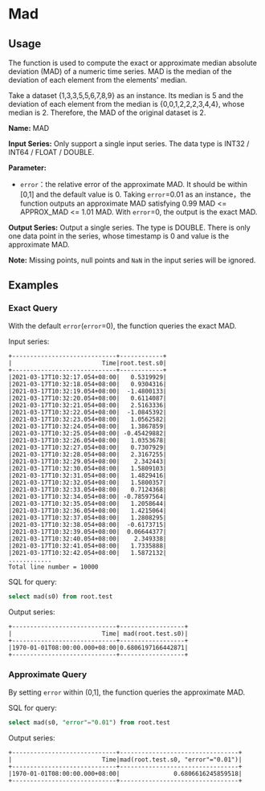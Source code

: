 # Mad

## Usage

The function is used to compute the exact or approximate median absolute deviation (MAD) of a numeric time series. MAD is the median of the deviation of each element from the elements' median.

Take a dataset {1,3,3,5,5,6,7,8,9} as an instance. Its median is 5 and the deviation of each element from the median is {0,0,1,2,2,2,3,4,4}, whose median is 2. Therefore, the MAD of the original dataset is 2.

**Name:** MAD

**Input Series:** Only support a single input series. The data type is INT32 / INT64 / FLOAT / DOUBLE.

**Parameter:**

+ `error`：the relative error of the approximate MAD. It should be within [0,1] and the default value is 0. Taking `error`=0.01 as an instance，the function outputs an approximate MAD satisfying 0.99 MAD <= APPROX_MAD <= 1.01 MAD. With `error`=0, the output is the exact MAD.

**Output Series:** Output a single series. The type is DOUBLE. There is only one data point in the series, whose timestamp is 0 and value is the approximate MAD.

**Note:** Missing points, null points and `NaN` in the input series will be ignored.

## Examples

### Exact Query

With the default `error`(`error`=0), the function queries the exact MAD.

Input series:

```
+-----------------------------+------------+
|                         Time|root.test.s0|
+-----------------------------+------------+
|2021-03-17T10:32:17.054+08:00|   0.5319929|
|2021-03-17T10:32:18.054+08:00|   0.9304316|
|2021-03-17T10:32:19.054+08:00|  -1.4800133|
|2021-03-17T10:32:20.054+08:00|   0.6114087|
|2021-03-17T10:32:21.054+08:00|   2.5163336|
|2021-03-17T10:32:22.054+08:00|  -1.0845392|
|2021-03-17T10:32:23.054+08:00|   1.0562582|
|2021-03-17T10:32:24.054+08:00|   1.3867859|
|2021-03-17T10:32:25.054+08:00| -0.45429882|
|2021-03-17T10:32:26.054+08:00|   1.0353678|
|2021-03-17T10:32:27.054+08:00|   0.7307929|
|2021-03-17T10:32:28.054+08:00|   2.3167255|
|2021-03-17T10:32:29.054+08:00|    2.342443|
|2021-03-17T10:32:30.054+08:00|   1.5809103|
|2021-03-17T10:32:31.054+08:00|   1.4829416|
|2021-03-17T10:32:32.054+08:00|   1.5800357|
|2021-03-17T10:32:33.054+08:00|   0.7124368|
|2021-03-17T10:32:34.054+08:00| -0.78597564|
|2021-03-17T10:32:35.054+08:00|   1.2058644|
|2021-03-17T10:32:36.054+08:00|   1.4215064|
|2021-03-17T10:32:37.054+08:00|   1.2808295|
|2021-03-17T10:32:38.054+08:00|  -0.6173715|
|2021-03-17T10:32:39.054+08:00|  0.06644377|
|2021-03-17T10:32:40.054+08:00|    2.349338|
|2021-03-17T10:32:41.054+08:00|   1.7335888|
|2021-03-17T10:32:42.054+08:00|   1.5872132|
............
Total line number = 10000
```

SQL for query:

```sql
select mad(s0) from root.test
```

Output series:

```
+-----------------------------+------------------+
|                         Time| mad(root.test.s0)|
+-----------------------------+------------------+
|1970-01-01T08:00:00.000+08:00|0.6806197166442871|
+-----------------------------+------------------+
```

### Approximate Query

By setting `error` within (0,1], the function queries the approximate MAD.

SQL for query:

```sql
select mad(s0, "error"="0.01") from root.test
```

Output series:

```
+-----------------------------+---------------------------------+
|                         Time|mad(root.test.s0, "error"="0.01")|
+-----------------------------+---------------------------------+
|1970-01-01T08:00:00.000+08:00|               0.6806616245859518|
+-----------------------------+---------------------------------+
```
